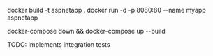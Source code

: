 docker build -t aspnetapp .
docker run -d -p 8080:80 --name myapp aspnetapp

docker-compose down && docker-compose up --build

TODO:
Implements integration tests